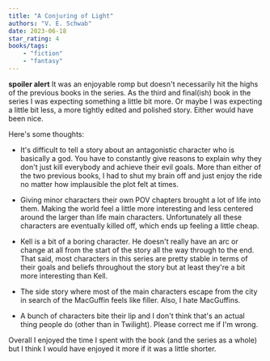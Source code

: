 ```yaml
---
title: "A Conjuring of Light"
authors: "V. E. Schwab"
date: 2023-06-18
star_rating: 4
books/tags:
    - "fiction"
    - "fantasy"
---
```

**spoiler alert** It was an enjoyable romp but doesn't necessarily hit the highs of the previous books in the series. As the third and final(ish) book in the series I was expecting something a little bit more. Or maybe I was expecting a little bit less, a more tightly edited and polished story. Either would have been nice.

Here's some thoughts:

- It's difficult to tell a story about an antagonistic character who is basically a god. You have to constantly give reasons to explain why they don't just kill everybody and achieve their evil goals. More than either of the two previous books, I had to shut my brain off and just enjoy the ride no matter how implausible the plot felt at times.

- Giving minor characters their own POV chapters brought a lot of life into them. Making the world feel a little more interesting and less centered around the larger than life main characters. Unfortunately all these characters are eventually killed off, which ends up feeling a little cheap.

- Kell is a bit of a boring character. He doesn't really have an arc or change at all from the start of the story all the way through to the end. That said, most characters in this series are pretty stable in terms of their goals and beliefs throughout the story but at least they're a bit more interesting than Kell.

- The side story where most of the main characters escape from the city in search of the MacGuffin feels like filler. Also, I hate MacGuffins.

- A bunch of characters bite their lip and I don't think that's an actual thing people do (other than in Twilight). Please correct me if I'm wrong.

Overall I enjoyed the time I spent with the book (and the series as a whole) but I think I would have enjoyed it more if it was a little shorter.